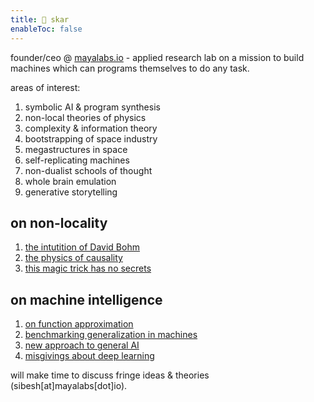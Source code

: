 ```yaml
---
title: 👾 skar
enableToc: false
---
```

founder/ceo @ [mayalabs.io](https://mayalabs.io) - applied research lab on a mission to build machines which can programs themselves to do any task.

areas of interest:

1. symbolic AI & program synthesis
2. non-local theories of physics
3. complexity & information theory
4. bootstrapping of space industry
5. megastructures in space
6. self-replicating machines
7. non-dualist schools of thought
8. whole brain emulation
9. generative storytelling


## on non-locality
1. [the intutition of David Bohm](https://sibesh.substack.com/p/the-dangerous-intuition-of-david)
2. [the physics of causality](https://sibesh.substack.com/p/the-unsettling-physics-of-causality)
3. [this magic trick has no secrets](https://sibesh.substack.com/p/this-magic-trick-has-no-secrets)

## on machine intelligence
1. [on function approximation](https://twitter.com/sibeshkar/status/1615804999463997441)
1. [benchmarking generalization in machines](https://blog.mayalabs.io/benchmark/)
2. [new approach to general AI](https://blog.mayalabs.io/general-machine-intelligence/)
3. [misgivings about deep learning](https://sibesh.substack.com/p/the-robots-must-be-crazy)

will make time to discuss fringe ideas & theories (sibesh[at]mayalabs[dot]io).